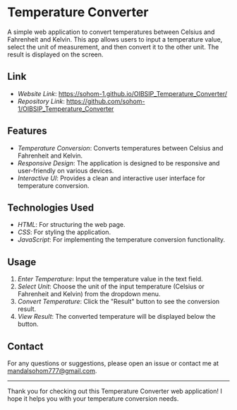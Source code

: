 # Temperature Converter
A simple web application to convert temperatures between Celsius and Fahrenheit and Kelvin. This app allows users to input a temperature value, select the unit of measurement, and then convert it to the other unit. The result is displayed on the screen.
## Link
- *Website Link*: https://sohom-1.github.io/OIBSIP_Temperature_Converter/
- *Repository Link*: https://github.com/sohom-1/OIBSIP_Temperature_Converter

## Features

- *Temperature Conversion*: Converts temperatures between Celsius and Fahrenheit and Kelvin.
- *Responsive Design*: The application is designed to be responsive and user-friendly on various devices.
- *Interactive UI*: Provides a clean and interactive user interface for temperature conversion.
## Technologies Used

- *HTML*: For structuring the web page.
- *CSS*: For styling the application.
- *JavaScript*: For implementing the temperature conversion functionality.
## Usage

1. *Enter Temperature*: Input the temperature value in the text field.
2. *Select Unit*: Choose the unit of the input temperature (Celsius or Fahrenheit and Kelvin) from the dropdown menu.
3. *Convert Temperature*: Click the "Result" button to see the conversion result.
4. *View Result*: The converted temperature will be displayed below the button.
## Contact

For any questions or suggestions, please open an issue or contact me at mandalsohom777@gmail.com.

---

Thank you for checking out this Temperature Converter web application! I hope it helps you with your temperature conversion needs.
 
